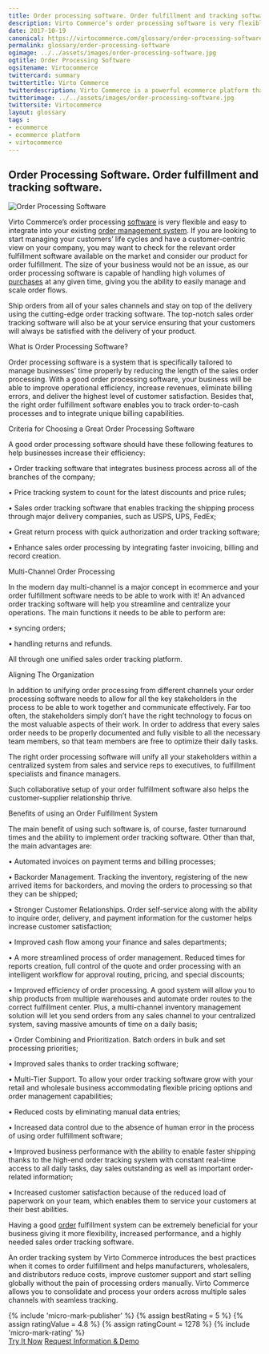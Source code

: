 ```yaml
---
title: Order processing software. Order fulfillment and tracking software
description: Virto Commerce’s order processing software is very flexible and easy to integrate into your existing order management system. Learn more about benefits and opportunities of using order fulfillment software in this article.
date: 2017-10-19
canonical: https://virtocommerce.com/glossary/order-processing-software
permalink: glossary/order-processing-software
ogimage: ../../assets/images/order-processing-software.jpg
ogtitle: Order Processing Software
ogsitename: Virtocommerce
twittercard: summary
twittertitle: Virto Commerce
twitterdescription: Virto Commerce is a powerful ecommerce platform that includes everything you need to create an online store and sell online. Try it free with Free Community License
twitterimage: ../../assets/images/order-processing-software.jpg
twittersite: Virtocommerce
layout: glossary
tags :
- ecommerce
- ecommerce platform
- virtocommerce
---
```

<section itemscope itemtype="http://schema.org/Article">
    <meta itemprop="author" content="Virtocommerce">
    <meta itemprop="datePublished" content="2017-10-19">
    <meta itemprop="dateModified" content="2018-02-22">
    <div itemprop="articleBody" class="business-cnt">
        <div itemprop="mainEntityOfPage" class="head __cart">
            <h1 itemprop="headline" class="title">Order Processing Software. Order fulfillment and tracking software.</h1>
        </div>
        <span itemprop="image" itemscope itemtype="https://schema.org/ImageObject">
            <img itemprop="url contentUrl" alt="Order Processing Software" src="assets/images/order-processing-software.jpg" />
            <meta itemprop="width" content="448">
            <meta itemprop="height" content="208">
        </span>
        <p class="text">
            Virto Commerce’s order processing <a href="{{ '/glossary/purchase-order-management-software' | absolute_url }}"> software</a> is very flexible and easy to integrate into your existing <a href="{{ '/glossary/order-management-software' | absolute_url }}">order management system</a>. If you are looking to start managing your customers’ life cycles and have a customer-centric view on your company, you may want to check for the relevant order fulfillment software available on the market and consider our product for order fulfillment. The size of your business would not be an issue, as our order processing software is capable of handling high volumes of <a href="{{ '/glossary/purchase-order-management-software' | absolute_url }}">purchases</a> at any given time, giving you the ability to easily manage and scale order flows.
        </p>
        <p class="text">
            Ship orders from all of your sales channels and stay on top of the delivery using the cutting-edge order tracking software. The top-notch sales order tracking software will also be at your service ensuring that your customers will always be satisfied with the delivery of your product.
        </p>
        <div class="section-title">What is Order Processing Software?</div>
        <p class="text">
            Order processing software is a system that is specifically tailored to manage businesses’ time properly by reducing the length of the sales order processing. With a good order processing software, your business will be able to improve operational efficiency, increase revenues, eliminate billing errors, and deliver the highest level of customer satisfaction. Besides that, the right order fulfillment software enables you to track order-to-cash processes and to integrate unique billing capabilities.
        </p>
        <div class="section-title">Criteria for Choosing a Great Order Processing Software</div>
        <p class="text">
            A good order processing software should have these following features to help businesses increase their efficiency:
        </p>
        <p class="text">•	Order tracking software that integrates business process across all of the branches of the company;</p>
        <p class="text">•	Price tracking system to count for the latest discounts and price rules;</p>
        <p class="text">•	Sales order tracking software that enables tracking the shipping process through major delivery companies, such as USPS, UPS, FedEx;</p>
        <p class="text">•	Great return process with quick authorization and order tracking software;</p>
        <p class="text">•	Enhance sales order processing by integrating faster invoicing, billing and record creation. </p>
        <div class="section-title">Multi-Channel Order Processing</div>
        <p class="text">
            In the modern day multi-channel is a major concept in ecommerce and your order fulfillment software needs to be able to work with it! An advanced order tracking software will help you streamline and centralize your operations. The main functions it needs to be able to perform are:
        </p>
        <p class="text">•	syncing orders;</p>
        <p class="text">•	handling returns and refunds.</p>
        <p class="text">
            All through one unified sales order tracking platform.
        </p>
        <div class="section-title">Aligning The Organization</div>
        <p class="text">
            In addition to unifying order processing from different channels your order processing software needs to allow for all the key stakeholders in the process to be able to work together and communicate effectively. Far too often, the stakeholders simply don’t have the right technology to focus on the most valuable aspects of their work. In order to address that every sales order needs to be properly documented and fully visible to all the necessary team members, so that team members are free to optimize their daily tasks.
        </p>
        <p class="text">
            The right order processing software will unify all your stakeholders within a centralized system from sales and service reps to executives, to fulfillment specialists and finance managers.
        </p>
        <p class="text">
            Such collaborative setup of your order fulfillment software also helps the customer-supplier relationship thrive.
        </p>
        <div class="section-title">Benefits of using an Order Fulfillment System</div>
        <p class="text">
            The main benefit of using such software is, of course, faster turnaround times and the ability to implement order tracking software. Other than that, the main advantages are:
        </p>
        <p class="text">•	Automated invoices on payment terms and billing processes;</p>
        <p class="text">•	Backorder Management. Tracking the inventory, registering of the new arrived items for backorders, and moving the orders to processing so that they can be shipped; </p>
        <p class="text">•	Stronger Customer Relationships. Order self-service along with the ability to inquire order, delivery, and payment information for the customer helps increase customer satisfaction;</p>
        <p class="text">•	Improved cash flow among your finance and sales departments;</p>
        <p class="text">•	A more streamlined process of order management. Reduced times for reports creation, full control of the quote and order processing with an intelligent workflow for approval routing, pricing, and special discounts;</p>
        <p class="text">•	Improved efficiency of order processing. A good system will allow you to ship products from multiple warehouses and automate order routes to the correct fulfillment center. Plus, a multi-channel inventory management solution will let you send orders from any sales channel to your centralized system, saving massive amounts of time on a daily basis; </p>
        <p class="text">•	Order Combining and Prioritization. Batch orders in bulk and set processing priorities;</p>
        <p class="text">•	Improved sales thanks to order tracking software;</p>
        <p class="text">•	Multi-Tier Support. To allow your order tracking software grow with your retail and wholesale business accommodating flexible pricing options and order management capabilities; </p>
        <p class="text">•	Reduced costs by eliminating manual data entries;</p>
        <p class="text">•	Increased data control due to the absence of human error in the process of using order fulfillment software;</p>
        <p class="text">•	Improved business performance with the ability to enable faster shipping thanks to the high-end order tracking system with constant real-time access to all daily tasks, day sales outstanding as well as important order-related information;</p>
        <p class="text">•	Increased customer satisfaction because of the reduced load of paperwork on your team, which enables them to service your customers at their best abilities.</p>
        <p class="text">
            Having a good <a href="{{ '/glossary/what-is-inventory-management' | absolute_url }}">order</a> fulfillment system can be extremely beneficial for your business giving it more flexibility, increased performance, and a highly needed sales order tracking software.
        </p>
        <p class="text">
            An order tracking system by Virto Commerce introduces the best practices when it comes to order fulfillment and helps manufacturers, wholesalers, and distributors reduce costs, improve customer support and start selling globally without the pain of processing orders manually. Virto Commerce allows you to consolidate and process your orders across multiple sales channels with seamless tracking.
        </p>
        {% include 'micro-mark-publisher' %}
        {% assign bestRating = 5 %}
        {% assign ratingValue = 4.8 %}
        {% assign ratingCount = 1278 %}
        {% include 'micro-mark-rating' %}
        <div class="buttons">
            <a class="button fill" href="/try-now">Try It Now</a>
            <a class="button fill" href="/contact-us">Request Information & Demo</a>
        </div>
    </div>
</section>
